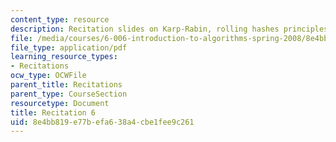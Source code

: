 ```yaml
---
content_type: resource
description: Recitation slides on Karp-Rabin, rolling hashes principles, and code.
file: /media/courses/6-006-introduction-to-algorithms-spring-2008/8e4bb819e77befa638a4cbe1fee9c261_recitation06.pdf
file_type: application/pdf
learning_resource_types:
- Recitations
ocw_type: OCWFile
parent_title: Recitations
parent_type: CourseSection
resourcetype: Document
title: Recitation 6
uid: 8e4bb819-e77b-efa6-38a4-cbe1fee9c261
---
```


